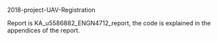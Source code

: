 2018-project-UAV-Registration

Report is KA_u5586882_ENGN4712_report, the code is explained in the appendices of the report.